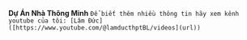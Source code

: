 **Dự Án Nhà Thông Minh**
`Để biết thêm nhiều thông tin hãy xem kênh youtube của tôi: [Lâm Đức]([https://www.youtube.com/@lamducthptBL/videos](url))`
